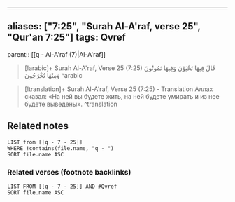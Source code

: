 
---
aliases: ["7:25", "Surah Al-A'raf, verse 25", "Qur'an 7:25"]
tags: Qvref
---

parent:: [[q - Al-A'raf (7)|Al-A'raf]]

> [!arabic]+ Surah Al-A'raf, Verse 25 (7:25)
> <span class="quran-arabic">قَالَ فِيهَا تَحْيَوْنَ وَفِيهَا تَمُوتُونَ وَمِنْهَا تُخْرَجُونَ</span>
^arabic

> [!translation]+ Surah Al-A'raf, Verse 25 (7:25) - Translation
> Аллах сказал: «На ней вы будете жить, на ней будете умирать и из нее будете выведены».
^translation



## Related notes
```dataview
LIST from [[q - 7 - 25]]
WHERE !contains(file.name, "q - ")
SORT file.name ASC
```

### Related verses (footnote backlinks)
```dataview
LIST FROM [[q - 7 - 25]] AND #Qvref
SORT file.name ASC
```


